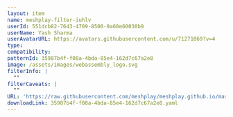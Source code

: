 ```yaml
---
layout: item
name: meshplay-filter-iuhlv
userId: 551dcb82-7643-4709-8500-9a60e60030b9
userName: Yash Sharma
userAvatarURL: https://avatars.githubusercontent.com/u/71271069?v=4
type: 
compatibility: 
patternId: 35987b4f-f08a-4bda-85e4-162d7c67a2e8
image: /assets/images/webassembly_logo.svg
filterInfo: |
  ""
filterCaveats: |
  ""
URL: 'https://raw.githubusercontent.com/meshplay/meshplay.github.io/master/catalog/35987b4f-f08a-4bda-85e4-162d7c67a2e8.yaml'
downloadLink: 35987b4f-f08a-4bda-85e4-162d7c67a2e8.yaml
---
```

